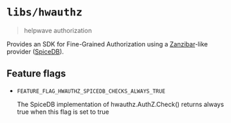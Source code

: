 # `libs/hwauthz`

> helpwave authorization

Provides an SDK for Fine-Grained Authorization using a [Zanzibar](https://zanzibar.academy/)-like provider ([SpiceDB](https://authzed.com/docs/spicedb/getting-started/discovering-spicedb)).

## Feature flags

- `FEATURE_FLAG_HWAUTHZ_SPICEDB_CHECKS_ALWAYS_TRUE`

  The SpiceDB implementation of hwauthz.AuthZ.Check() returns always true when this flag is set to true
	
